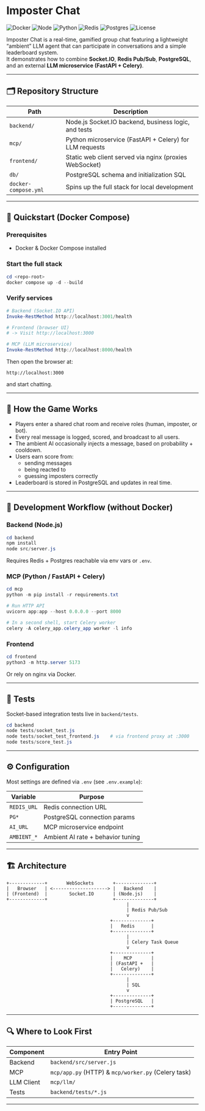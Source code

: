 # Imposter Chat

![Docker](https://img.shields.io/badge/Docker-Ready-blue?logo=docker)
![Node](https://img.shields.io/badge/Node-20.x-green?logo=node.js)
![Python](https://img.shields.io/badge/Python-3.11-yellow?logo=python)
![Redis](https://img.shields.io/badge/Redis-Cache-red?logo=redis)
![Postgres](https://img.shields.io/badge/PostgreSQL-DB-blue?logo=postgresql)
![License](https://img.shields.io/badge/License-MIT-purple)

Imposter Chat is a real-time, gamified group chat featuring a lightweight “ambient” LLM agent that can participate in conversations and a simple leaderboard system.  
It demonstrates how to combine **Socket.IO**, **Redis Pub/Sub**, **PostgreSQL**, and an external **LLM microservice (FastAPI + Celery)**.

---

## 🗂️ Repository Structure

| Path | Description |
|-------|-------------|
| `backend/` | Node.js Socket.IO backend, business logic, and tests |
| `mcp/` | Python microservice (FastAPI + Celery) for LLM requests |
| `frontend/` | Static web client served via nginx (proxies WebSocket) |
| `db/` | PostgreSQL schema and initialization SQL |
| `docker-compose.yml` | Spins up the full stack for local development |

---

## 🚀 Quickstart (Docker Compose)

### Prerequisites
- Docker & Docker Compose installed

### Start the full stack

```powershell
cd <repo-root>
docker compose up -d --build
```

### Verify services

```powershell
# Backend (Socket.IO API)
Invoke-RestMethod http://localhost:3001/health

# Frontend (browser UI)
# -> Visit http://localhost:3000

# MCP (LLM microservice)
Invoke-RestMethod http://localhost:8000/health
```

Then open the browser at:

```
http://localhost:3000
```

and start chatting.

---

## 🧠 How the Game Works

- Players enter a shared chat room and receive roles (human, imposter, or bot).
- Every real message is logged, scored, and broadcast to all users.
- The ambient AI occasionally injects a message, based on probability + cooldown.
- Users earn score from:
  - sending messages
  - being reacted to
  - guessing imposters correctly
- Leaderboard is stored in PostgreSQL and updates in real time.

---

## 🔁 Development Workflow (without Docker)

### Backend (Node.js)

```powershell
cd backend
npm install
node src/server.js
```

Requires Redis + Postgres reachable via env vars or `.env`.

### MCP (Python / FastAPI + Celery)

```powershell
cd mcp
python -m pip install -r requirements.txt

# Run HTTP API
uvicorn app:app --host 0.0.0.0 --port 8000

# In a second shell, start Celery worker
celery -A celery_app.celery_app worker -l info
```

### Frontend

```powershell
cd frontend
python3 -m http.server 5173
```

Or rely on nginx via Docker.

---

## 🧪 Tests

Socket-based integration tests live in `backend/tests`.

```powershell
cd backend
node tests/socket_test.js
node tests/socket_test_frontend.js    # via frontend proxy at :3000
node tests/score_test.js
```

---

## ⚙️ Configuration

Most settings are defined via `.env` (see `.env.example`):

| Variable | Purpose |
|----------|---------|
| `REDIS_URL` | Redis connection URL |
| `PG*` | PostgreSQL connection params |
| `AI_URL` | MCP microservice endpoint |
| `AMBIENT_*` | Ambient AI rate + behavior tuning |

---

## 🏗️ Architecture

```
+-------------+       WebSockets       +--------------+
|   Browser   | <--------------------> |   Backend    |
| (Frontend)  |        Socket.IO       | (Node.js)    |
+-------------+                        +--------------+
                                            |
                                            | Redis Pub/Sub
                                            v
                                      +--------------+
                                      |   Redis      |
                                      +--------------+
                                            |
                                            | Celery Task Queue
                                            v
                                      +--------------+
                                      |    MCP       |
                                      | (FastAPI +   |
                                      |   Celery)    |
                                      +--------------+
                                            |
                                            | SQL
                                            v
                                      +--------------+
                                      | PostgreSQL   |
                                      +--------------+
```

---

## 🔍 Where to Look First

| Component | Entry Point |
|-----------|-------------|
| Backend | `backend/src/server.js` |
| MCP | `mcp/app.py` (HTTP) & `mcp/worker.py` (Celery task) |
| LLM Client | `mcp/llm/` |
| Tests | `backend/tests/*.js` |

---
